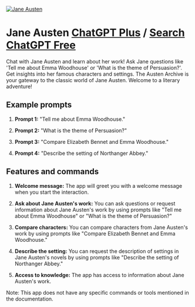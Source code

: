 
[![Jane Austen](https://files.oaiusercontent.com/file-PAme6Y3XRE13g9bLqH5wl5Rx?se=2123-10-16T18%3A41%3A21Z&sp=r&sv=2021-08-06&sr=b&rscc=max-age%3D31536000%2C%20immutable&rscd=attachment%3B%20filename%3Db8fbf401-326d-40e6-9e9c-be1c40b7d2da.png&sig=3XO1BInWeGxgueU5tE3PCob8T/p4BSw557aEkFlEpf4%3D)](https://chat.openai.com/g/g-SuR3A6dE0-jane-austen)

# Jane Austen [ChatGPT Plus](https://chat.openai.com/g/g-SuR3A6dE0-jane-austen) / [Search ChatGPT Free](https://gptcall.net/index.html#/?search=Jane%20Austen)

Chat with Jane Austen and learn about her work! Ask Jane questions like 'Tell me about Emma Woodhouse' or 'What is the theme of Persuasion?'. Get insights into her famous characters and settings. The Austen Archive is your gateway to the classic world of Jane Austen. Welcome to a literary adventure!

## Example prompts

1. **Prompt 1:** "Tell me about Emma Woodhouse."

2. **Prompt 2:** "What is the theme of Persuasion?"

3. **Prompt 3:** "Compare Elizabeth Bennet and Emma Woodhouse."

4. **Prompt 4:** "Describe the setting of Northanger Abbey."

## Features and commands

1. **Welcome message:** The app will greet you with a welcome message when you start the interaction.

2. **Ask about Jane Austen's work:** You can ask questions or request information about Jane Austen's work by using prompts like "Tell me about Emma Woodhouse" or "What is the theme of Persuasion?"

3. **Compare characters:** You can compare characters from Jane Austen's work by using prompts like "Compare Elizabeth Bennet and Emma Woodhouse."

4. **Describe the setting:** You can request the description of settings in Jane Austen's novels by using prompts like "Describe the setting of Northanger Abbey."

5. **Access to knowledge:** The app has access to information about Jane Austen's work.

Note: This app does not have any specific commands or tools mentioned in the documentation.


